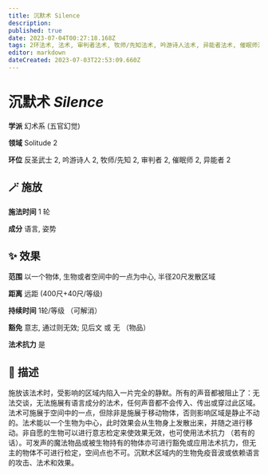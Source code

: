 ```yaml
---
title: 沉默术 Silence
description: 
published: true
date: 2023-07-04T00:27:18.168Z
tags: 2环法术, 法术, 审判者法术, 牧师/先知法术, 吟游诗人法术, 异能者法术, 催眠师法术, 反圣武士法术, 幻术系, 五官幻觉, solitude
editor: markdown
dateCreated: 2023-07-03T22:53:09.660Z
---
```


# **沉默术** *Silence*

**学派** 幻术系 (五官幻觉) 

**领域** Solitude 2

**环位** 反圣武士 2, 吟游诗人 2, 牧师/先知 2, 审判者 2, 催眠师 2, 异能者 2

## 🪄 施放

**施法时间** 1 轮

**成分** 语言, 姿势

## ✨ 效果  

**范围** 以一个物体, 生物或者空间中的一点为中心, 半径20尺发散区域

**距离** 远距 (400尺+40尺/等级)  

**持续时间** 1轮/等级 （可解消） 

**豁免** 意志, 通过则无效; 见后文 或 无 （物品）

**法术抗力** 是

## 📖 描述

施放该法术时，受影响的区域内陷入一片完全的静默。所有的声音都被阻止了：无法交谈，无法施展有语言成分的法术，任何声音都不会传入、传出或穿过此区域。法术可施展于空间中的一点，但除非是施展于移动物体，否则影响区域是静止不动的。法术能以一个生物为中心，此时效果会从生物身上发散出来，并随之进行移动。非自愿的生物可以进行意志检定来使效果无效，也可使用法术抗力 （若有的话）。可发声的魔法物品或被生物持有的物体亦可进行豁免或应用法术抗力，但无主的物体不可进行检定，空间点也不可。沉默术区域内的生物免疫音波或依赖语言的攻击、法术和效果。
    